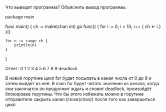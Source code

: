 Что выведет программа? Объяснить вывод программы.

package main

func main() {
	ch := make(chan int)
	go func() {
		for i := 0; i < 10; i++ {
			ch <- i
		}
	}()

	for n := range ch {
		println(n)
	}
}

Ответ:
0
1
2
3
4
5
6
7
8
9
deadlock

В новой горутине цикл for будет посылать в канал числа от 0 до 9 и затем выйдет из неё.
В main for будет читать значения из канала, когда они закончатся он продолжит ждать и словит deadlock,
произойдёт блокировка горутины.
Что бы этого избежать можно в горутине отправителе закрыть канал (close(chan)) после того как завершиться цикл.